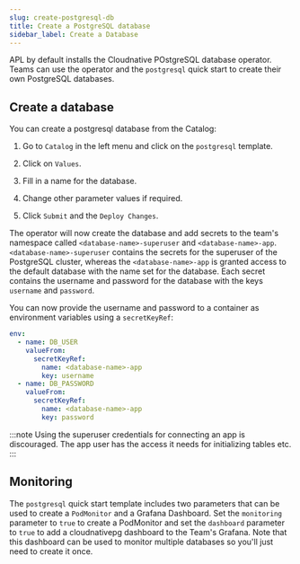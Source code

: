 ```yaml
---
slug: create-postgresql-db
title: Create a PostgreSQL database
sidebar_label: Create a Database
---
```


APL by default installs the Cloudnative POstgreSQL database operator. Teams can use the operator and the `postgresql` quick start to create their own PostgreSQL databases.

## Create a database

You can create a postgresql database from the Catalog:

1. Go to `Catalog` in the left menu and click on the `postgresql` template.

2. Click on `Values`.

3. Fill in a name for the database.

4. Change other parameter values if required.

5. Click `Submit` and the `Deploy Changes`.

The operator will now create the database and add secrets to the team's namespace called `<database-name>-superuser` and `<database-name>-app`. `<database-name>-superuser` contains the secrets for the superuser of the PostgreSQL cluster, whereas the `<database-name>-app` is granted access to the default database with the name set for the database. Each secret contains the username and password for the database with the keys `username` and `password`.

You can now provide the username and password to a container as environment variables using a `secretKeyRef`:

```yaml
env:
  - name: DB_USER
    valueFrom:
      secretKeyRef:
        name: <database-name>-app
        key: username
  - name: DB_PASSWORD
    valueFrom:
      secretKeyRef:
        name: <database-name>-app
        key: password
```

:::note
Using the superuser credentials for connecting an app is discouraged. The app user has the access it needs for initializing tables etc.
:::

## Monitoring

The `postgresql` quick start template includes two parameters that can be used to create a `PodMonitor` and a Grafana Dashboard. Set the `monitoring` parameter to `true` to create a PodMonitor and set the `dashboard` parameter to `true` to add a cloudnativepg dashboard to the Team's Grafana. Note that this dashboard can be used to monitor multiple databases so you'll just need to create it once.
